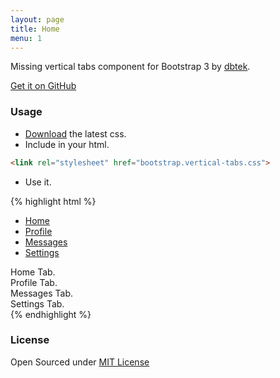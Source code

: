 ```yaml
---
layout: page
title: Home
menu: 1
---
```


Missing vertical tabs component for Bootstrap 3 by [dbtek](http://ismaildemirbilek.com).

<a class="btn btn-default" href="https://github.com/dbtek/bootstrap-vertical-tabs">Get it on GitHub</a>

### Usage

* [Download](https://github.com/dbtek/bootstrap-vertical-tabs/archive/master.zip) the latest css.
* Include in your html.

```html
<link rel="stylesheet" href="bootstrap.vertical-tabs.css">
```

* Use it.

{% highlight html %}
<div class="col-xs-3"> <!-- required for floating -->
    <!-- Nav tabs -->
    <ul class="nav nav-tabs tabs-left">
      <li class="active"><a href="#home" data-toggle="tab">Home</a></li>
      <li><a href="#profile" data-toggle="tab">Profile</a></li>
      <li><a href="#messages" data-toggle="tab">Messages</a></li>
      <li><a href="#settings" data-toggle="tab">Settings</a></li>
    </ul>
</div>

<div class="col-xs-9">
    <!-- Tab panes -->
    <div class="tab-content">
      <div class="tab-pane active" id="home">Home Tab.</div>
      <div class="tab-pane" id="profile">Profile Tab.</div>
      <div class="tab-pane" id="messages">Messages Tab.</div>
      <div class="tab-pane" id="settings">Settings Tab.</div>
    </div>
</div>
{% endhighlight %}

### License

Open Sourced under [MIT License](http://opensource.org/licenses/mit)


